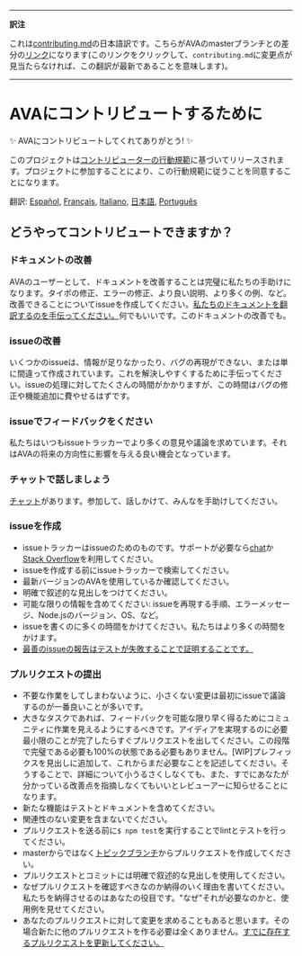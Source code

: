 ___
**訳注**

これは[contributing.md](https://github.com/avajs/ava/blob/main/.github/CONTRIBUTING.md)の日本語訳です。こちらがAVAのmasterブランチとの差分の[リンク](https://github.com/avajs/ava/compare/93af8d8d2cb48fe0d2c4ede3c92964a295f60cb6...main#diff-cc4aac3e9be04e0413c9520f223b493c)になります(このリンクをクリックして、`contributing.md`に変更点が見当たらなければ、この翻訳が最新であることを意味します)。
___

# AVAにコントリビュートするために

✨ AVAにコントリビュートしてくれてありがとう! ✨

このプロジェクトは[コントリビューターの行動規範](code-of-conduct.md)に基づいてリリースされます。プロジェクトに参加することにより、この行動規範に従うことを同意することになります。

翻訳: [Español](https://github.com/avajs/ava-docs/blob/main/es_ES/contributing.md), [Français](https://github.com/avajs/ava-docs/blob/main/fr_FR/contributing.md), [Italiano](https://github.com/avajs/ava-docs/blob/main/it_IT/contributing.md), [日本語](https://github.com/avajs/ava-docs/blob/main/ja_JP/contributing.md), [Português](https://github.com/avajs/ava-docs/blob/main/pt_BR/contributing.md)

## どうやってコントリビュートできますか？

### ドキュメントの改善

AVAのユーザーとして、ドキュメントを改善することは完璧に私たちの手助けになります。タイポの修正、エラーの修正、より良い説明、より多くの例、など。改善できることについてissueを作成してください。[私たちのドキュメントを翻訳するのを手伝ってください。](https://github.com/avajs/ava-docs)何でもいいです。このドキュメントの改善でも。

### issueの改善

いくつかのissueは、情報が足りなかったり、バグの再現ができない、または単に間違って作成されています。これを解決しやすくするために手伝ってください。issueの処理に対してたくさんの時間がかかりますが、この時間はバグの修正や機能追加に費やせるはずです。

### issueでフィードバックをください

私たちはいつもissueトラッカーでより多くの意見や議論を求めています。それはAVAの将来の方向性に影響を与える良い機会となっています。

### チャットで話しましょう

[チャット](https://gitter.im/avajs/ava)があります。参加して、話しかけて、みんなを手助けしてください。

### issueを作成

- issueトラッカーはissueのためのものです。サポートが必要なら[chat](https://gitter.im/avajs/ava)か[Stack Overflow](https://stackoverflow.com/questions/tagged/ava)を利用してください。
- issueを作成する前にissueトラッカーで検索してください。
- 最新バージョンのAVAを使用しているか確認してください。
- 明確で叙述的な見出しをつけてください。
- 可能な限りの情報を含めてください: issueを再現する手順、エラーメッセージ、Node.jsのバージョン、OS、など。
- issueを書くのに多くの時間をかけてください。私たちはより多くの時間をかけます。
- [最善のissueの報告はテストが失敗することで証明することです。](https://twitter.com/sindresorhus/status/579306280495357953)

### プルリクエストの提出

- 不要な作業をしてしまわないように、小さくない変更は最初にissueで議論するのが一番良いことが多いです。
- 大きなタスクであれば、フィードバックを可能な限り早く得るためにコミュニティに作業を見えるようにするべきです。アイディアを実現するのに必要最小限のことが完了したらすぐプルリクエストを出してください。この段階で完璧である必要も100%の状態である必要もありません。[WIP]プレフィックスを見出しに追加して、これからまだ必要なことを記述してください。そうすることで、詳細について小うるさくしなくても、また、すでにあなたが分かっている改善点を指摘しなくてもいいとレビューアーに知らせることになります。
- 新たな機能はテストとドキュメントを含めてください。
- 関連性のない変更を含まないでください。
- プルリクエストを送る前に`$ npm test`を実行することでlintとテストを行ってください。
- masterからではなく[トピックブランチ](https://github.com/dchelimsky/rspec/wiki/Topic-Branches)からプルリクエストを作成してください。
- プルリクエストとコミットには明確で叙述的な見出しを使用してください。
- なぜプルリクエストを確認すべきなのか納得のいく理由を書いてください。私たちを納得させるのはあなたの役目です。"なぜ"それが必要なのかと、使用例を見せてください。
- あなたのプルリクエストに対して変更を求めることもあると思います。その場合新たに他のプルリクエストを作る必要は全くありません。[すでに存在するプルリクエストを更新してください。](https://github.com/RichardLitt/knowledge/blob/master/github/amending-a-commit-guide.md)
